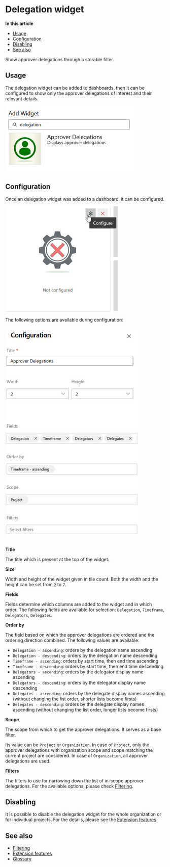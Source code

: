 # Delegation widget

**In this article**
- [Usage](#usage)
- [Configuration](#configuration)
- [Disabling](#disabling)
- [See also](#see-also)

Show approver delegations through a storable filter.

## Usage

The delegation widget can be added to dashboards, then it can be configured to show only the 
approver delegations of interest and their relevant details.

![Add widget](/flexible-approvals/images/widgets/delegation-widget/add-widget.png)

## Configuration

Once an delegation widget was added to a dashboard, it can be configured. 

![Configuration button](/flexible-approvals/images/widgets/delegation-widget/configuration-button.png)

The following options are available during configuration:

![Configuration options](/flexible-approvals/images/widgets/delegation-widget/configuration-options.png)

**Title**

The title which is present at the top of the widget.

**Size**

Width and height of the widget given in tile count.
Both the width and the height can be set from `2` to `7`.

**Fields**

Fields determine which columns are added to the widget and in which order.
The following fields are available for selection: `Delegation`, `Timeframe`, `Delegators`, `Delegates`.

**Order by**

The field based on which the approver delegations are ordered and the ordering direction combined.
The following values are available:
- `Delegation - ascending`: orders by the delegation name ascending
- `Delegation - descending`: orders by the delegation name descending
- `Timeframe - ascending`: orders by start time, then end time ascending
- `Timeframe - descending`: orders by start time, then end time descending
- `Delegators - ascending`: orders by the delegator display name ascending
- `Delegators - descending`: orders by the delegator display name descending
- `Delegates - ascending`: orders by the delegate display names ascending (without changing the list order, shorter lists become firsts)
- `Delegates - descending`: orders by the delegate display names ascending (without changing the list order, longer lists become firsts)

**Scope**

The scope from which to get the approver delegations. 
It serves as a base filter.

Its value can be `Project` or `Organization`. 
In case of `Project`, only the approver delegations with organization scope and scope matching the current project are considered.
In case of `Organization`, all approver delegations are used.

**Filters**

The filters to use for narrowing down the list of in-scope approver delegations.
For the available options, please check [Filtering](/flexible-approvals/common/filtering.md#approver-delegations).

## Disabling

It is possible to disable the delegation widget for the whole organization or for individual projects. 
For the details, please see the [Extension features](/flexible-approvals/common/extension-features.md).

## See also

- [Filtering](/flexible-approvals/common/filtering.md)
- [Extension features](/flexible-approvals/common/extension-features.md)
- [Glossary](/flexible-approvals/common/glossary.md)